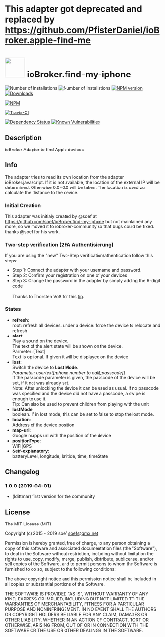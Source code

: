 # This adapter got deprecated and replaced by https://github.com/PfisterDaniel/ioBroker.apple-find-me

<h1>
  <img src="https://raw.githubusercontent.com/ldittmar81/ioBroker.find-my-iphone/master/admin/find-my-iphone.png" width="64"/>
  ioBroker.find-my-iphone
</h1>

![Number of Installations](http://iobroker.live/badges/find-my-iphone-installed.svg) 
![Number of Installations](http://iobroker.live/badges/find-my-iphone-stable.svg)
[![NPM version](http://img.shields.io/npm/v/iobroker.find-my-iphone.svg)](https://www.npmjs.com/package/iobroker.find-my-iphone)
[![Downloads](https://img.shields.io/npm/dm/iobroker.find-my-iphone.svg)](https://www.npmjs.com/package/iobroker.find-my-iphone)

[![NPM](https://nodei.co/npm/iobroker.find-my-iphone.png?downloads=true)](https://nodei.co/npm/iobroker.find-my-iphone/)

[![Travis-CI](http://img.shields.io/travis/iobroker-community-adapters/ioBroker.find-my-iphone/master.svg)](https://travis-ci.org/iobroker-community-adapters/ioBroker.find-my-iphone)

[![Dependency Status](https://img.shields.io/david/iobroker-community-adapters/iobroker.find-my-iphone.svg)](https://david-dm.org/iobroker-community-adapters/iobroker.find-my-iphone)
[![Known Vulnerabilities](https://snyk.io/test/github/iobroker-community-adapters/ioBroker.find-my-iphone/badge.svg)](https://snyk.io/test/github/iobroker-community-adapters/ioBroker.find-my-iphone)

## Description

ioBroker Adapter to find Apple devices

## Info

The adapter tries to read its own location from the adapter ioBroker.javascript. If it is not available, the location of the external IP will be determined. Otherwise 0.0+0.0 will be taken. The location is used zu calculate the distance to the device.

### Initial Creation
This adapter was initialy created by @soef at https://github.com/soef/ioBroker.find-my-iphone but not maintained any more, so we moved it to iobroker-community so that bugs could be fixed. thanks @soef for his work.

### Two-step verification (2FA Authentisierung)
If you are using the "new" Two-Step verification/athentication follow this steps:
- Step 1: Connect the adapter with your username and password.
- Step 2: Confirm your registration on one of your devices
- Step 3: Change the password in the adapter by simply adding the 6-digit code
<br><br>
Thanks to Thorsten Voß for this [tip](https://github.com/soef/ioBroker.find-my-iphone/issues/3#issuecomment-289200613).

### States
- **refresh**:<br>
  root: refresh all devices.
  under a device: force the device to relocate and refresh
- **alert**:<br>
  Play a sound on the device.<br> The text of the alert state will be shown on the device.<br>
  Parmeter: [Text]<br>
  Text is optional. If given it will be displayed on the device
- **lost**:<br>
  Switch the device to **Lost Mode**.<br>
  *Parameter: usertext[;phone number to call[;passcode]]*<br>
  If the passcode parameter is given, the passcode of the device will be set, if it not was already set.<br>
  Note: After unlocking the device it can be used as usual. If no passcode was specified and the device did not have a passcode, a swipe is enough to use it.<br>
  Tip: Can also be used to prevent children from playing with the unit
- **lostMode**:<br>
  boolean. If in lost mode, this can be set to false to stop the lost mode.
- **location**:<br>
  Address of the device position
- **map-url**:<br>
  Google mapps url with the position of the device
- **positionType**:<br>
  WiFi|GPS 
- **Self-explanatory**:<br>
  batteryLevel, longitude, latitide, time, timeState 

## Changelog

### 1.0.0 (2019-04-01)
* (ldittmar) first version for the community

## License
The MIT License (MIT)

Copyright (c) 2015 - 2019 soef <soef@gmx.net>

Permission is hereby granted, free of charge, to any person obtaining a copy
of this software and associated documentation files (the "Software"), to deal
in the Software without restriction, including without limitation the rights
to use, copy, modify, merge, publish, distribute, sublicense, and/or sell
copies of the Software, and to permit persons to whom the Software is
furnished to do so, subject to the following conditions:

The above copyright notice and this permission notice shall be included in
all copies or substantial portions of the Software.

THE SOFTWARE IS PROVIDED "AS IS", WITHOUT WARRANTY OF ANY KIND, EXPRESS OR
IMPLIED, INCLUDING BUT NOT LIMITED TO THE WARRANTIES OF MERCHANTABILITY,
FITNESS FOR A PARTICULAR PURPOSE AND NONINFRINGEMENT. IN NO EVENT SHALL THE
AUTHORS OR COPYRIGHT HOLDERS BE LIABLE FOR ANY CLAIM, DAMAGES OR OTHER
LIABILITY, WHETHER IN AN ACTION OF CONTRACT, TORT OR OTHERWISE, ARISING FROM,
OUT OF OR IN CONNECTION WITH THE SOFTWARE OR THE USE OR OTHER DEALINGS IN
THE SOFTWARE.
